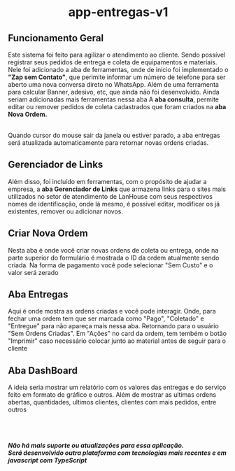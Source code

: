 <h1 style="text-align: center;">app-entregas-v1</h1>
<h2>Funcionamento Geral</h2>
  Este sistema foi feito para agilizar o atendimento ao cliente. Sendo possível registrar seus pedidos de entrega e coleta
  de equipamentos e materiais. Nele foi adicionado a aba de ferramentas, onde de inicio foi implementado o <b>"Zap sem Contato"</b>,
  que perimite informar um número de telefone para ser aberto uma nova conversa direto no WhatsApp. Além de uma ferramenta para
  calcular Banner, adesivo, etc, que ainda não foi desenvolvido. Ainda seriam adicionadas mais ferramentas nessa aba
  A <b>aba consulta</b>, permite editar ou remover pedidos de coleta cadastrados que foram criados na <b>aba Nova Ordem.</b>

  <br>Quando cursor do mouse sair da janela ou estiver parado, a aba entregas será atualizada automaticamente para retornar novas
  ordens criadas.
  
<h2>Gerenciador de Links</h2>
  Além disso, foi incluído em ferramentas, com o propósito de ajudar a empresa, a <b>aba Gerenciador de Links</b> que armazena links
  para o sites mais utilizados no setor de atendimento de LanHouse com seus respectivos nomes de identificação, onde lá mesmo,
  é possivel editar, modificar os já existentes, remover ou adicionar novos.

<h2>Criar Nova Ordem</h2>
  Nesta aba é onde você criar novas ordens de coleta ou entrega, onde na parte superior do formulário é mostrada o ID da ordem 
  atualmente sendo criada.
  Na forma de pagamento você pode selecionar "Sem Custo" e o valor será zerado
  
<h2>Aba Entregas</h2>
  Aqui é onde mostra as ordens criadas e você pode interagir. Onde, para fechar uma ordem tem que ser marcada como 
  "Pago", "Coletado" e "Entregue" para não apareça mais nessa aba. Retornando para o usuário "Sem Ordens Criadas".
  Em "Ações" no card da ordem, tem tembém o botão "Imprimir" caso necessário colocar junto ao material antes de seguir para o cliente
  
<h2>Aba DashBoard</h2>
  A ideia seria mostrar um relatório com os valores das entregas e do serviço feito em formato de gráfico e outros. Além de mostrar
  as ultimas ordens abertas, quantidades, ultimos clientes, clientes com mais pedidos, entre outros

<br><br><br>
<span><b><i>Não há mais suporte ou atualizações para essa aplicação.<br> Será desenvolvido outra plataforma com tecnologias
mais recentes e em javascript com TypeScript</i></b></span>
